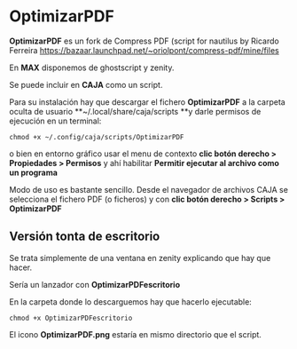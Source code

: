 # OptimizarPDF

**OptimizarPDF** es un fork de Compress PDF (script for nautilus by Ricardo Ferreira https://bazaar.launchpad.net/~oriolpont/compress-pdf/mine/files

En **MAX** disponemos de ghostscript y zenity. 

Se puede incluir en **CAJA** como un script.

Para su instalación hay que descargar el fichero **OptimizarPDF** a la carpeta oculta de usuario **~/.local/share/caja/scripts **y darle permisos de ejecución en un terminal:

	chmod +x ~/.config/caja/scripts/OptimizarPDF

o bien en entorno gráfico usar el menu de contexto **clic botón derecho > Propiedades > Permisos** y ahí habilitar **Permitir ejecutar al archivo como un programa**

Modo de uso es bastante sencillo. Desde el navegador de archivos CAJA se selecciona el fichero PDF (o ficheros) y con **clic botón derecho > Scripts > OptimizarPDF**


## Versión tonta de escritorio

Se trata simplemente de una ventana en zenity explicando que hay que hacer.

Sería un lanzador con **OptimizarPDFescritorio**

En la carpeta donde lo descarguemos hay que hacerlo ejecutable:

	chmod +x OptimizarPDFescritorio

El icono **OptimizarPDF.png** estaría en mismo directorio que el script.
